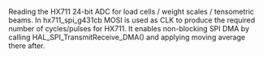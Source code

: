 Reading the HX711 24-bit ADC for load cells / weight scales / tensometric beams.
In hx711_spi_g431cb MOSI is used as CLK to produce the required number of cycles/pulses for HX711.
It enables non-blocking SPI DMA by calling HAL_SPI_TransmitReceive_DMA() and applying moving average
there after.
